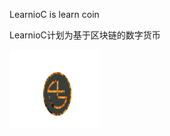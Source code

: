 LearnioC is learn coin

LearnioC计划为基于区块链的数字货币

<a href="#">
  <img width="145" height="125" src="mDrivEngine/learnioc.png" >
</a>
